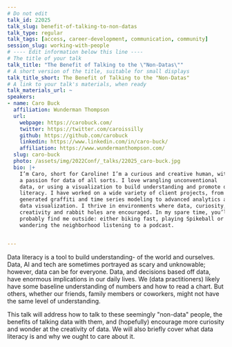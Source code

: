 ```yaml
---
# Do not edit
talk_id: 22025
talk_slug: benefit-of-talking-to-non-datas
talk_type: regular
talk_tags: [access, career-development, communication, community]
session_slug: working-with-people
# ---- Edit information below this line ----
# The title of your talk
talk_title: "The Benefit of Talking to the \"Non-Datas\""
# A short version of the title, suitable for small displays
talk_title_short: The Benefit of Talking to the "Non-Datas"
# A link to your talk's materials, when ready
talk_materials_url: ~
speakers:
- name: Caro Buck
  affiliation: Wunderman Thompson
  url:
    webpage: https://carobuck.com/
    twitter: https://twitter.com/caroissilly
    github: https://github.com/carobuck
    linkedin: https://www.linkedin.com/in/caro-buck/
    affiliation: https://www.wundermanthompson.com/
  slug: caro-buck
  photo: /assets/img/2022Conf/_talks/22025_caro-buck.jpg
  bio: |+
    I’m Caro, short for Caroline! I’m a curious and creative human, with
    a passion for data of all sorts. I love wrangling unconventional
    data, or using a visualization to build understanding and promote data
    literacy. I have worked on a wide variety of client projects, from AI-
    generated graffiti and time series modeling to advanced analytics and
    data visualization. I thrive in environments where data, curiosity,
    creativity and rabbit holes are encouraged. In my spare time, you’ll
    probably find me outside: either biking fast, playing Spikeball or
    wandering the neighborhood listening to a podcast.


---
```


<!-- ABSTRACT ----
Please write abstract below. You may use simple markdown (links, code style, bold, italics)
-->

Data literacy is a tool to build understanding- of the world and ourselves.
Data, AI and tech are sometimes portrayed as scary and unknowable; however,
data can be for everyone. Data, and decisions based off data, have enormous
implications in our daily lives. We (data practitioners) likely have some
baseline understanding of numbers and how to read a chart. But others, whether
our friends, family members or coworkers, might not have the same level of
understanding.

This talk will address how to talk to these seemingly "non-data" people, the
benefits of talking data with them, and (hopefully) encourage more curiosity and
wonder at the creativity of data. We will also briefly cover what data literacy
is and why we ought to care about it.
